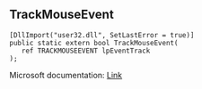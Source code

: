 ## TrackMouseEvent

```
[DllImport("user32.dll", SetLastError = true)]
public static extern bool TrackMouseEvent(
   ref TRACKMOUSEEVENT lpEventTrack
);
```

Microsoft documentation: [Link](https://docs.microsoft.com/en-us/windows/win32/api/winuser/nf-winuser-trackmouseevent)
